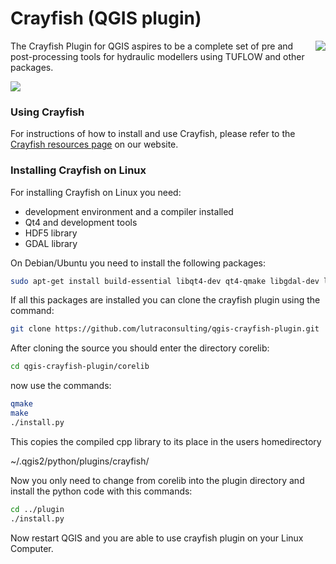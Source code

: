 Crayfish (QGIS plugin)
======================

<img align="right" src="https://raw.githubusercontent.com/lutraconsulting/qgis-crayfish-plugin/master/plugin/crayfish_128px.png">

The Crayfish Plugin for QGIS aspires to be a complete set of pre and post-processing tools for hydraulic modellers using TUFLOW and other packages.

<img src="https://travis-ci.org/lutraconsulting/qgis-crayfish-plugin.svg?branch=master">

### Using Crayfish

For instructions of how to install and use Crayfish, please refer to the [Crayfish resources page][crp] on our website.

### Installing Crayfish on Linux

For installing Crayfish on Linux you need:

* development environment and a compiler installed
* Qt4 and development tools
* HDF5 library
* GDAL library

On Debian/Ubuntu you need to install the following packages:

```bash
sudo apt-get install build-essential libqt4-dev qt4-qmake libgdal-dev libhdf5-dev
```


If all this packages are installed you can clone the crayfish plugin using the command:


```bash
git clone https://github.com/lutraconsulting/qgis-crayfish-plugin.git
```

After cloning the source you should enter the directory corelib:
```bash
cd qgis-crayfish-plugin/corelib
```

now use the commands:
```bash
qmake
make
./install.py 
```

This copies the compiled cpp library to its place in the users homedirectory

~/.qgis2/python/plugins/crayfish/

Now you only need to change from corelib into the plugin directory and install the python code with this commands:

```bash
cd ../plugin
./install.py 
```
Now restart QGIS and you are able to use crayfish plugin on your Linux Computer.


[crp]: http://www.lutraconsulting.co.uk/resources/crayfish
